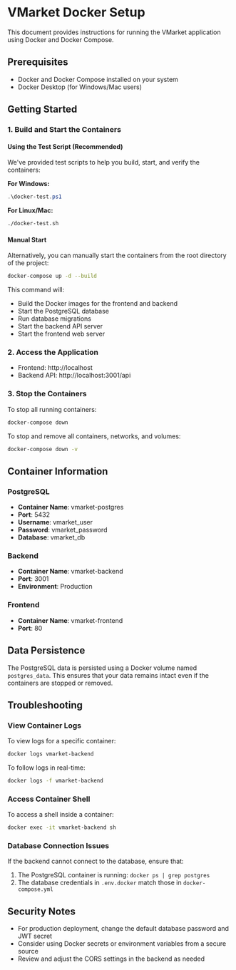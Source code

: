 # VMarket Docker Setup

This document provides instructions for running the VMarket application using Docker and Docker Compose.

## Prerequisites

- Docker and Docker Compose installed on your system
- Docker Desktop (for Windows/Mac users)

## Getting Started

### 1. Build and Start the Containers

#### Using the Test Script (Recommended)

We've provided test scripts to help you build, start, and verify the containers:

**For Windows:**

```powershell
.\docker-test.ps1
```

**For Linux/Mac:**

```bash
./docker-test.sh
```

#### Manual Start

Alternatively, you can manually start the containers from the root directory of the project:

```bash
docker-compose up -d --build
```

This command will:

- Build the Docker images for the frontend and backend
- Start the PostgreSQL database
- Run database migrations
- Start the backend API server
- Start the frontend web server

### 2. Access the Application

- Frontend: http://localhost
- Backend API: http://localhost:3001/api

### 3. Stop the Containers

To stop all running containers:

```bash
docker-compose down
```

To stop and remove all containers, networks, and volumes:

```bash
docker-compose down -v
```

## Container Information

### PostgreSQL

- **Container Name**: vmarket-postgres
- **Port**: 5432
- **Username**: vmarket_user
- **Password**: vmarket_password
- **Database**: vmarket_db

### Backend

- **Container Name**: vmarket-backend
- **Port**: 3001
- **Environment**: Production

### Frontend

- **Container Name**: vmarket-frontend
- **Port**: 80

## Data Persistence

The PostgreSQL data is persisted using a Docker volume named `postgres_data`. This ensures that your data remains intact even if the containers are stopped or removed.

## Troubleshooting

### View Container Logs

To view logs for a specific container:

```bash
docker logs vmarket-backend
```

To follow logs in real-time:

```bash
docker logs -f vmarket-backend
```

### Access Container Shell

To access a shell inside a container:

```bash
docker exec -it vmarket-backend sh
```

### Database Connection Issues

If the backend cannot connect to the database, ensure that:

1. The PostgreSQL container is running: `docker ps | grep postgres`
2. The database credentials in `.env.docker` match those in `docker-compose.yml`

## Security Notes

- For production deployment, change the default database password and JWT secret
- Consider using Docker secrets or environment variables from a secure source
- Review and adjust the CORS settings in the backend as needed
